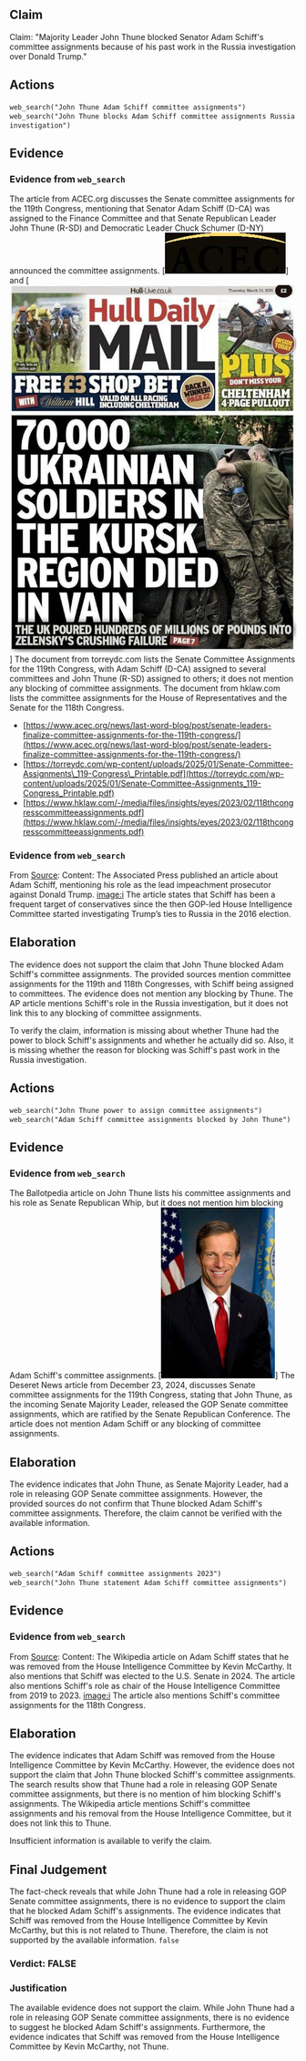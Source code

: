 ## Claim
Claim: "Majority Leader John Thune blocked Senator Adam Schiff's committee assignments because of his past work in the Russia investigation over Donald Trump."

## Actions
```
web_search("John Thune Adam Schiff committee assignments")
web_search("John Thune blocks Adam Schiff committee assignments Russia investigation")
```

## Evidence
### Evidence from `web_search`
The article from ACEC.org discusses the Senate committee assignments for the 119th Congress, mentioning that Senator Adam Schiff (D-CA) was assigned to the Finance Committee and that Senate Republican Leader John Thune (R-SD) and Democratic Leader Chuck Schumer (D-NY) announced the committee assignments. [![image 2574](media/2025-08-07_20-48-1754599702-705995.jpg)] and [![image 1](media/0.jpg)] The document from torreydc.com lists the Senate Committee Assignments for the 119th Congress, with Adam Schiff (D-CA) assigned to several committees and John Thune (R-SD) assigned to others; it does not mention any blocking of committee assignments. The document from hklaw.com lists the committee assignments for the House of Representatives and the Senate for the 118th Congress.

*   [https://www.acec.org/news/last-word-blog/post/senate-leaders-finalize-committee-assignments-for-the-119th-congress/](https://www.acec.org/news/last-word-blog/post/senate-leaders-finalize-committee-assignments-for-the-119th-congress/)
*   [https://torreydc.com/wp-content/uploads/2025/01/Senate-Committee-Assignments\_119-Congress\_Printable.pdf](https://torreydc.com/wp-content/uploads/2025/01/Senate-Committee-Assignments_119-Congress_Printable.pdf)
*   [https://www.hklaw.com/-/media/files/insights/eyes/2023/02/118thcongresscommitteeassignments.pdf](https://www.hklaw.com/-/media/files/insights/eyes/2023/02/118thcongresscommitteeassignments.pdf)


### Evidence from `web_search`
From [Source](https://apnews.com/article/donald-trump-ap-top-news-ca-state-wire-adam-schiff-politics-3eec3ea9be5c07a9c297bad439f8f3e8): 
Content: The Associated Press published an article about Adam Schiff, mentioning his role as the lead impeachment prosecutor against Donald Trump. <image:i> The article states that Schiff has been a frequent target of conservatives since the then GOP-led House Intelligence Committee started investigating Trump’s ties to Russia in the 2016 election.


## Elaboration
The evidence does not support the claim that John Thune blocked Adam Schiff's committee assignments. The provided sources mention committee assignments for the 119th and 118th Congresses, with Schiff being assigned to committees. The evidence does not mention any blocking by Thune. The AP article mentions Schiff's role in the Russia investigation, but it does not link this to any blocking of committee assignments.

To verify the claim, information is missing about whether Thune had the power to block Schiff's assignments and whether he actually did so. Also, it is missing whether the reason for blocking was Schiff's past work in the Russia investigation.


## Actions
```
web_search("John Thune power to assign committee assignments")
web_search("Adam Schiff committee assignments blocked by John Thune")
```

## Evidence
### Evidence from `web_search`
The Ballotpedia article on John Thune lists his committee assignments and his role as Senate Republican Whip, but it does not mention him blocking Adam Schiff's committee assignments. [![image 4484](media/2025-08-23_11-52-1755949933-278496.jpg)] The Deseret News article from December 23, 2024, discusses Senate committee assignments for the 119th Congress, stating that John Thune, as the incoming Senate Majority Leader, released the GOP Senate committee assignments, which are ratified by the Senate Republican Conference. The article does not mention Adam Schiff or any blocking of committee assignments.


## Elaboration
The evidence indicates that John Thune, as Senate Majority Leader, had a role in releasing GOP Senate committee assignments. However, the provided sources do not confirm that Thune blocked Adam Schiff's committee assignments. Therefore, the claim cannot be verified with the available information.


## Actions
```
web_search("Adam Schiff committee assignments 2023")
web_search("John Thune statement Adam Schiff committee assignments")
```

## Evidence
### Evidence from `web_search`
From [Source](https://en.wikipedia.org/wiki/Adam_Schiff): 
Content: The Wikipedia article on Adam Schiff states that he was removed from the House Intelligence Committee by Kevin McCarthy. It also mentions that Schiff was elected to the U.S. Senate in 2024. The article also mentions Schiff's role as chair of the House Intelligence Committee from 2019 to 2023. <image:i> The article also mentions Schiff's committee assignments for the 118th Congress.


## Elaboration
The evidence indicates that Adam Schiff was removed from the House Intelligence Committee by Kevin McCarthy. However, the evidence does not support the claim that John Thune blocked Schiff's committee assignments. The search results show that Thune had a role in releasing GOP Senate committee assignments, but there is no mention of him blocking Schiff's assignments. The Wikipedia article mentions Schiff's committee assignments and his removal from the House Intelligence Committee, but it does not link this to Thune.

Insufficient information is available to verify the claim.


## Final Judgement
The fact-check reveals that while John Thune had a role in releasing GOP Senate committee assignments, there is no evidence to support the claim that he blocked Adam Schiff's assignments. The evidence indicates that Schiff was removed from the House Intelligence Committee by Kevin McCarthy, but this is not related to Thune. Therefore, the claim is not supported by the available information. `false`


### Verdict: FALSE

### Justification
The available evidence does not support the claim. While John Thune had a role in releasing GOP Senate committee assignments, there is no evidence to suggest he blocked Adam Schiff's assignments. Furthermore, the evidence indicates that Schiff was removed from the House Intelligence Committee by Kevin McCarthy, not Thune.

